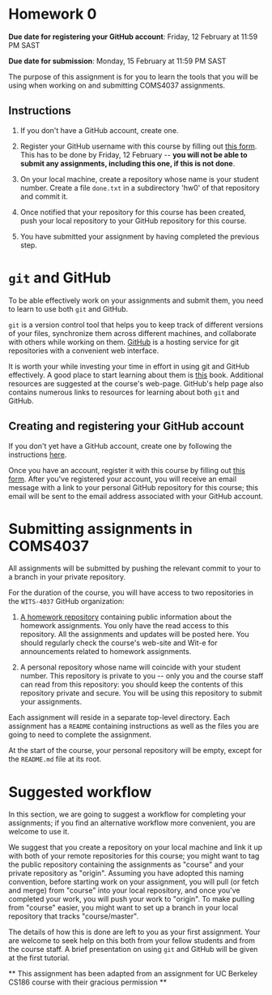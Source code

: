 # Homework 0

**Due date for registering your GitHub account**: Friday, 12 February
  at 11:59 PM SAST

**Due date for submission**: Monday, 15 February at 11:59 PM SAST

The purpose of this assignment is for you to learn the tools that you
will be using when working on and submitting COMS4037 assignments.

## Instructions

1. If you don't have a GitHub account, create one.

2. Register your GitHub username with this course by filling out [this
form](http://goo.gl/forms/TyzIBhX0tK).  This has to be done by Friday,
12 February -- **you will not be able to submit any assignments,
including this one, if this is not done**.

3. On your local machine, create a repository whose name is your
student number. Create a file `done.txt` in a subdirectory 'hw0' of
that repository and commit it.

4. Once notified that your repository for this course has been
created, push your local repository to your GitHub repository for this
course. 

5. You have submitted your assignment by having completed the previous
step.

# `git` and GitHub

To be able effectively work on your assignments and submit them, you
need to learn to use both `git` and GitHub.

`git` is a version control tool that helps you to keep track of
different versions of your files, synchronize them across different
machines, and collaborate with others while working on
them. [GitHub](https://github.com) is a hosting service for git
repositories with a convenient web interface.

It is worth your while investing your time in effort in using git and
GitHub effectively. A good place to start learning about them is
[this](http://git-scm.com/book/en/v1/Getting-Started) book. Additional
resources are suggested at the course's web-page.  GitHub's help page
also contains numerous links to resources for learning about both
`git` and GitHub.

## Creating and registering your GitHub account

If you don't yet have a GitHub account, create one by following the instructions [here](https://help.github.com/articles/set-up-git/).

Once you have an account, register it with this course by filling out
[this form](http://goo.gl/forms/TyzIBhX0tK).  After you've registered
your account, you will receive an email message with a link to your
personal GitHub repository for this course; this email will be sent to
the email address associated with your GitHub account.

# Submitting assignments in COMS4037

All assignments will be submitted by pushing the relevant commit to
your to a branch in your private repository.

For the duration of the course, you will have access to two
repositories in the `WITS-4037` GitHub organization:

1. [A homework repository](https://github.com/berkeley-cs186/course)
containing public information about the homework assignments. You only
have the read access to this repository.  All the assignments and
updates will be posted here. You should regularly check the course's
web-site and Wit-e for announcements related to homework assignments.

2. A personal repository whose name will coincide with your student
number.  This repository is private to you -- only you and the course
staff can read from this repository: you should keep the contents of
this repository private and secure.  You will be using this repository
to submit your assignments.

Each assignment will reside in a separate top-level directory. Each
assignment has a `README` containing instructions as well as the files
you are going to need to complete the assignment.

At the start of the course, your personal repository will be empty,
except for the `README.md` file at its root.

# Suggested workflow

In this section, we are going to suggest a workflow for completing
your assignments; if you find an alternative workflow more convenient,
you are welcome to use it.

We suggest that you create a repository on your local machine and link
it up with both of your remote repositories for this course; you might
want to tag the public repository containing the assignments as
"course" and your private repository as "origin". Assuming you have
adopted this naming convention, before starting work on your
assignment, you will pull (or fetch and merge) from "course" into your
local repository, and once you've completed your work, you will push
your work to "origin". To make pulling from "course" easier, you might
want to set up a branch in your local repository that tracks
"course/master". 

The details of how this is done are left to you as your first
assignment. Your are welcome to seek help on this both from your
fellow students and from the course staff. A brief presentation on
using `git` and GitHub will be given at the first tutorial.

** This assignment has been adapted from an assignment for UC Berkeley
   CS186 course with their gracious permission **

